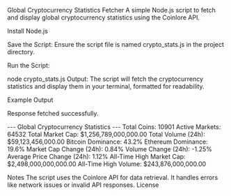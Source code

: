 Global Cryptocurrency Statistics Fetcher
A simple Node.js script to fetch and display global cryptocurrency statistics using the Coinlore API.

Install Node.js

Save the Script: Ensure the script file is named crypto_stats.js in the project directory.

Run the Script:

node crypto_stats.js
Output: The script will fetch the cryptocurrency statistics and display them in your terminal, formatted for readability.

Example Output

Response fetched successfully.

--- Global Cryptocurrency Statistics ---
Total Coins: 10901
Active Markets: 64532
Total Market Cap: $1,256,789,000,000.00
Total Volume (24h): $59,123,456,000.00
Bitcoin Dominance: 43.2%
Ethereum Dominance: 19.6%
Market Cap Change (24h): 0.84%
Volume Change (24h): -1.25%
Average Price Change (24h): 1.12%
All-Time High Market Cap: $2,498,000,000,000.00
All-Time High Volume: $243,876,000,000.00

Notes
The script uses the Coinlore API for data retrieval.
It handles errors like network issues or invalid API responses.
License
